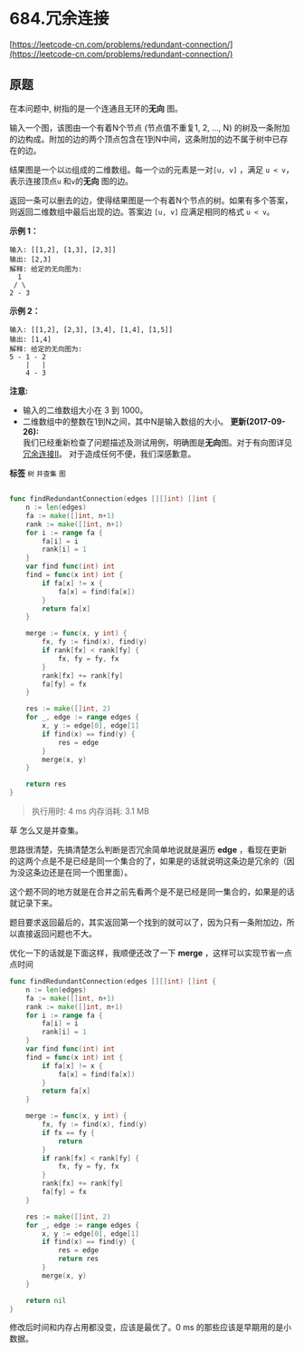 # 684.冗余连接
[https://leetcode-cn.com/problems/redundant-connection/](https://leetcode-cn.com/problems/redundant-connection/) 
## 原题
在本问题中, 树指的是一个连通且无环的**无向** 图。

输入一个图，该图由一个有着N个节点 (节点值不重复1, 2, ..., N) 的树及一条附加的边构成。附加的边的两个顶点包含在1到N中间，这条附加的边不属于树中已存在的边。

结果图是一个以`边`组成的二维数组。每一个`边`的元素是一对`[u, v]` ，满足 `u < v`，表示连接顶点`u` 和`v`的**无向** 图的边。

返回一条可以删去的边，使得结果图是一个有着N个节点的树。如果有多个答案，则返回二维数组中最后出现的边。答案边 `[u, v]` 应满足相同的格式 `u < v`。

**示例 1：** 

```
输入: [[1,2], [1,3], [2,3]]
输出: [2,3]
解释: 给定的无向图为:
  1
 / \
2 - 3

```
**示例 2：** 

```
输入: [[1,2], [2,3], [3,4], [1,4], [1,5]]
输出: [1,4]
解释: 给定的无向图为:
5 - 1 - 2
    |   |
    4 - 3

```
**注意:** 
- 输入的二维数组大小在 3 到 1000。
- 二维数组中的整数在1到N之间，其中N是输入数组的大小。
**更新(2017-09-26):** <br>
我们已经重新检查了问题描述及测试用例，明确图是**无向**图。对于有向图详见<a href="https://leetcodechina.com/problems/redundant-connection-ii/description/">冗余连接II</a>。 对于造成任何不便，我们深感歉意。

 
**标签**
`树` `并查集` `图` 


## 
```go
func findRedundantConnection(edges [][]int) []int {
	n := len(edges)
	fa := make([]int, n+1)
	rank := make([]int, n+1)
	for i := range fa {
		fa[i] = i
		rank[i] = 1
	}
	var find func(int) int
	find = func(x int) int {
		if fa[x] != x {
			fa[x] = find(fa[x])
		}
		return fa[x]
	}

	merge := func(x, y int) {
		fx, fy := find(x), find(y)
		if rank[fx] < rank[fy] {
			fx, fy = fy, fx
		}
		rank[fx] += rank[fy]
		fa[fy] = fx
	}

	res := make([]int, 2)
	for _, edge := range edges {
		x, y := edge[0], edge[1]
		if find(x) == find(y) {
			res = edge
		}
		merge(x, y)
	}

	return res
}
```
>执行用时: 4 ms
内存消耗: 3.1 MB

草 怎么又是并查集。

思路很清楚，先搞清楚怎么判断是否冗余简单地说就是遍历 **edge** ，看现在更新的这两个点是不是已经是同一个集合的了，如果是的话就说明这条边是冗余的（因为没这条边还是在同一个图里面）。

这个题不同的地方就是在合并之前先看两个是不是已经是同一集合的，如果是的话就记录下来。

题目要求返回最后的，其实返回第一个找到的就可以了，因为只有一条附加边，所以直接返回问题也不大。

优化一下的话就是下面这样，我顺便还改了一下 **merge** ，这样可以实现节省一点点时间
```go
func findRedundantConnection(edges [][]int) []int {
	n := len(edges)
	fa := make([]int, n+1)
	rank := make([]int, n+1)
	for i := range fa {
		fa[i] = i
		rank[i] = 1
	}
	var find func(int) int
	find = func(x int) int {
		if fa[x] != x {
			fa[x] = find(fa[x])
		}
		return fa[x]
	}

	merge := func(x, y int) {
		fx, fy := find(x), find(y)
		if fx == fy {
			return
		}
		if rank[fx] < rank[fy] {
			fx, fy = fy, fx
		}
		rank[fx] += rank[fy]
		fa[fy] = fx
	}

	res := make([]int, 2)
	for _, edge := range edges {
		x, y := edge[0], edge[1]
		if find(x) == find(y) {
			res = edge
			return res
		}
		merge(x, y)
	}

	return nil
}
```

修改后时间和内存占用都没变，应该是最优了。0 ms 的那些应该是早期用的是小数据。